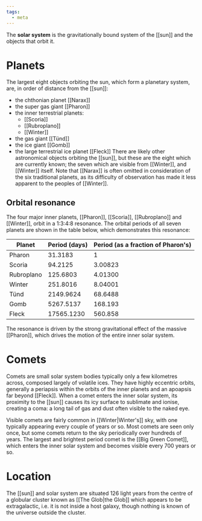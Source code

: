 ```yaml
---
tags:
  - meta
---
```

The **solar system** is the gravitationally bound system of the [[sun]] and the objects that orbit it.
# Planets
The largest eight objects orbiting the sun, which form a planetary system, are, in order of distance from the [[sun]]:
- the chthonian planet [[Narax]]
- the super gas giant [[Pharon]]
- the inner terrestrial planets:
	- [[Scoria]]
	- [[Rubroplano]]
	- [[Winter]]
- the gas giant [[Tünd]]
- the ice giant [[Gomb]]
- the large terrestrial ice planet [[Fleck]]
There are likely other astronomical objects orbiting the [[sun]], but these are the eight which are currently known; the seven which are visible from [[Winter]], and [[Winter]] itself. Note that [[Narax]] is often omitted in consideration of the six traditional planets, as its difficulty of observation has made it less apparent to the peoples of [[Winter]].
## Orbital resonance
The four major inner planets, [[Pharon]], [[Scoria]], [[Rubroplano]] and [[Winter]], orbit in a 1:3:4:8 resonance. The orbital periods of all seven planets are shown in the table below, which demonstrates this resonance:

| Planet     | Period (days) | Period (as a fraction of Pharon's) |
| ---------- | ------------- | ---------------------------------- |
| Pharon     | 31.3183       | 1                                  |
| Scoria     | 94.2125       | 3.00823                            |
| Rubroplano | 125.6803      | 4.01300                            |
| Winter     | 251.8016      | 8.04001                            |
| Tünd       | 2149.9624     | 68.6488                            |
| Gomb       | 5267.5137     | 168.193                            |
| Fleck      | 17565.1230    | 560.858                            |

The resonance is driven by the strong gravitational effect of the massive [[Pharon]], which drives the motion of the entire inner solar system.
# Comets
Comets are small solar system bodies typically only a few kilometres across, composed largely of volatile ices. They have highly eccentric orbits, generally a periapsis within the orbits of the inner planets and an apoapsis far beyond [[Fleck]]. When a comet enters the inner solar system, its proximity to the [[sun]] causes its icy surface to sublimate and ionise, creating a coma: a long tail of gas and dust often visible to the naked eye.

Visible comets are fairly common in [[Winter|Winter's]] sky, with one typically appearing every couple of years or so. Most comets are seen only once, but some comets return to the sky periodically over hundreds of years. The largest and brightest period comet is the [[Big Green Comet]], which enters the inner solar system and becomes visible every 700 years or so.
# Location
The [[sun]] and solar system are situated 126 light years from the centre of a globular cluster known as [[The Glob|the Glob]] which appears to be extragalactic, i.e. it is not inside a host galaxy, though nothing is known of the universe outside the cluster.